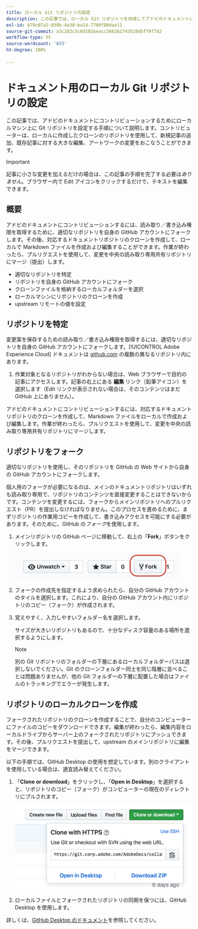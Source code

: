 ```yaml
---
title: ローカル Git リポジトリの設定
description: この記事では、ローカル Git リポジトリを作成してアドビのドキュメントにコントリビューションする方法を説明します。フォークやクローンのプロセスについても取り上げます。
exl-id: 679c07a2-030b-4a30-ba14-7780f88dae11
source-git-commit: a3c283c5c0d181beacc566262743528d5ff9f7d2
workflow-type: ht
source-wordcount: '653'
ht-degree: 100%

---
```


# ドキュメント用のローカル Git リポジトリの設定

この記事では、アドビのドキュメントにコントリビューションするためにローカルマシン上に Git リポジトリを設定する手順について説明します。コントリビューターは、ローカルに作成したクローンのリポジトリを使用して、新規記事の追加、既存記事に対する大きな編集、アートワークの変更をおこなうことができます。

>[!IMPORTANT]
>記事に小さな変更を加えるだけの場合は、この記事の手順を完了する必要は&#x200B;*ありません*。ブラウザー内で Edit アイコンをクリックするだけで、テキストを編集できます。

## 概要

アドビのドキュメントにコントリビューションするには、読み取り／書き込み権限を取得するために、適切なリポジトリを自身の GitHub アカウントにフォークします。その後、対応するドキュメントリポジトリのクローンを作成して、ローカルで Markdown ファイルを作成および編集することができます。作業が終わったら、プルリクエストを使用して、変更を中央の読み取り専用共有リポジトリにマージ（提出）します。

* 適切なリポジトリを特定
* リポジトリを自身の GitHub アカウントにフォーク
* クローンファイルを格納するローカルフォルダーを選択
* ローカルマシンにリポジトリのクローンを作成
* upstream リモートの値を設定

## リポジトリを特定

変更案を保存するための読み取り／書き込み権限を取得するには、適切なリポジトリを自身の GitHub アカウントにフォークします。[!UICONTROL Adobe Experience Cloud] ドキュメントは [github.com](https://www.github.com/adobedocs) の複数の異なるリポジトリ内にあります。

1. 作業対象となるリポジトリがわからない場合は、Web ブラウザーで目的の記事にアクセスします。記事の右上にある **編集** リンク（鉛筆アイコン）を選択します（Edit リンクが表示されない場合は、そのコンテンツはまだ GitHub 上にありません）。

アドビのドキュメントにコントリビューションするには、対応するドキュメントリポジトリのクローンを作成して、Markdown ファイルをローカルで作成および編集します。作業が終わったら、プルリクエストを使用して、変更を中央の読み取り専用共有リポジトリにマージします。

<!---
![GitHub Triangle](/assets/git-and-github-initial-setup.png)

If you're new to GitHub, watch the following video for a conceptual overview of the forking and cloning process:

>[!VIDEO https://channel9.msdn.com/Blogs/CoolMoose/Git-Repository-Setup/player]
-->

## リポジトリをフォーク

適切なリポジトリを使用し、そのリポジトリを GitHub の Web サイトから自身の GitHub アカウントにフォークします。

個人用のフォークが必要になるのは、メインのドキュメントリポジトリはいずれも読み取り専用で、リポジトリのコンテンツを直接変更することはできないからです。コンテンツを変更するには、フォークからメインリポジトリへのプルリクエスト（PR）を提出しなければなりません。このプロセスを進めるために、まずリポジトリの作業用コピーを作成して、書き込みアクセスを可能にする必要があります。そのために、GitHub の&#x200B;*フォーク*&#x200B;を使用します。

1. メインリポジトリの GitHub ページに移動して、右上の「**Fork**」ボタンをクリックします。

   ![GitHub のフォーク](assets/fork-simple.png)

1. フォークの作成先を指定するよう求められたら、自分の GitHub アカウントのタイルを選択します。これにより、自分の GitHub アカウント内にリポジトリのコピー（フォーク）が作成されます。

1. 覚えやすく、入力しやすいフォルダー名を選択します。

   サイズが大きいリポジトリもあるので、十分なディスク容量のある場所を選択するようにします。

   >[!NOTE]
   >
   >別の Git リポジトリのフォルダーの下層にあるローカルフォルダーパスは選択しないでください。Git のクローンフォルダー同士を同じ階層に並べることは問題ありませんが、他の Git フォルダーの下層に配置した場合はファイルのトラッキングでエラーが発生します。

## リポジトリのローカルクローンを作成

フォークされたリポジトリのクローンを作成することで、自分のコンピューターにファイルのコピーをダウンロードできます。編集が終わったら、編集内容をローカルドライブからサーバー上のフォークされたリポジトリにプッシュできます。その後、プルリクエストを提出して、upstream のメインリポジトリに編集をマージできます。

以下の手順では、GitHub Desktop の使用を想定しています。別のクライアントを使用している場合は、適宜読み替えてください。

1. 「**Clone or download**」をクリックし、「**Open in Desktop**」を選択すると、リポジトリのコピー（フォーク）がコンピューターの現在のディレクトリにプルされます。

   ![リポジトリのクローン](assets/clone-pulldown.png)

1. ローカルファイルとフォークされたリポジトリの同期を保つには、GitHub Desktop を使用します。

詳しくは、[GitHub Desktop のドキュメント](https://help.github.com/desktop/)を参照してください。

